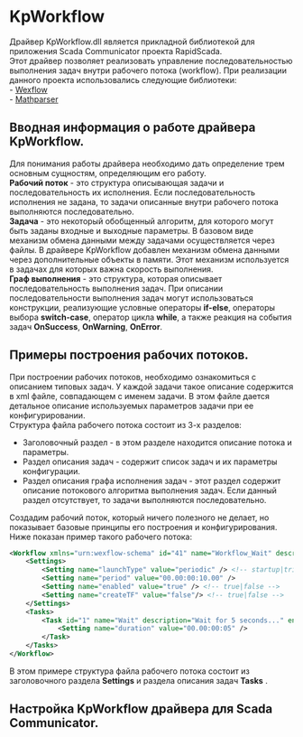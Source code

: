﻿KpWorkflow
=============================

Драйвер KpWorkflow.dll является прикладной библиотекой для приложения Scada Communicator проекта RapidScada.  
Этот драйвер позволяет реализовать управление последовательностью выполнения задач внутри рабочего потока (workflow). При реализации данного проекта использовались следующие библиотеки:  
	- [Wexflow ](https://github.com/aelassas/Wexflow/)  
	- [Mathparser](https://github.com/mariuszgromada/MathParser.org-mXparser)  
	
Вводная информация о работе драйвера KpWorkflow.
--------------------------------------------------------------------------------

Для понимания работы драйвера необходимо дать определение трем основным сущностям, определяющим его работу.  
**Рабочий поток** - это структура описывающая задачи и последовательность их исполнения. Если последовательность исполнения не задана, то задачи описанные внутри рабочего потока выполняются последовательно.  
**Задача** - это некоторый обобщенный алгоритм, для которого могут быть заданы входные и выходные параметры. В базовом виде механизм обмена данными между задачами осуществляется через файлы. В драйвере KpWorkflow добавлен механизм обмена данными через дополнительные объекты в памяти. Этот механизм используется в задачах для которых важна скорость выполнения.  
**Граф выполнения** - это структура, которая описывает последовательность выполнения задач. При описании последовательности выполнения задач могут использоваться конструкции, реализующие условные операторы **if-else**, операторы выбора **switch-case**, оператор цикла **while**, а также реакция на события задач **OnSuccess**, **OnWarning**, **OnError**.  

Примеры построения рабочих потоков.
---------------------------------------------------

При построении рабочих потоков, необходимо ознакомиться с описанием типовых задач. У каждой задачи такое описание содержится в xml файле, совпадающем с именем задачи. В этом файле дается детальное описание используемых параметров задачи при ее конфигурировании.  
Структура файла рабочего потока состоит из 3-х разделов:  
- Заголовочный раздел - в этом разделе находится описание потока и параметры.  
- Раздел описания задач - содержит список задач и их параметры конфигурации.  
- Раздел описания графа исполнения задач - этот раздел содержит описание потокового алгоритма выполнения задач. Если данный раздел отсутствует, то задачи выполняются последовательно.  

Создадим рабочий поток, который ничего полезного не делает, но показывает базовые принципы его построения и конфигурирования.  
Ниже показан пример такого рабочего потока:  

```xml
<Workflow xmlns="urn:wexflow-schema" id="41" name="Workflow_Wait" description="Workflow_Wait">
	<Settings>
		<Setting name="launchType" value="periodic" /> <!-- startup|trigger|periodic -->
		<Setting name="period" value="00.00:00:10.00" />
		<Setting name="enabled" value="true" /> <!-- true|false -->
		<Setting name="createTF" value="false"/> <!-- true|false -->
	</Settings>
	<Tasks>
		<Task id="1" name="Wait" description="Wait for 5 seconds..." enabled="true">
			<Setting name="duration" value="00.00:00:05" />
		</Task>
	</Tasks>
</Workflow>
```

В этом примере структура файла рабочего потока состоит из заголовочного раздела **Settings** и раздела описания задач **Tasks** .


Настройка KpWorkflow драйвера для Scada Communicator.
------------------------------------------------------------------------





